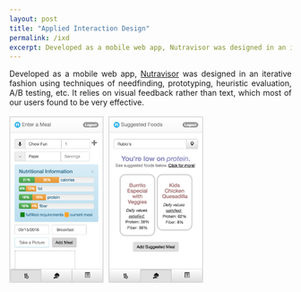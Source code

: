 ```yaml
---
layout: post
title: "Applied Interaction Design"
permalink: /ixd
excerpt: Developed as a mobile web app, Nutravisor was designed in an iterative fashion using techniques of needfinding, prototyping, heuristic evaluation, A/B testing, etc.<br>
---
```


<div align="justify" style="margin-bottom:15px;">
Developed as a mobile web app, <a href="https://nutravisor.herokuapp.com/?username=test&hash=5baa61e4c9b93f3f0682250b6cf8331b7ee68fd8">Nutravisor</a> was designed in an iterative fashion using techniques of needfinding, prototyping, heuristic evaluation, A/B testing, etc. It relies on visual feedback rather than text, which most of our users found to be very effective.
<br/> <br/>
<img src="files/log-a-meal.png" width="33%" style="border:1px solid lightgray;">
<img src="files/suggested-foods.png" width="33%" style="border:1px solid lightgray; margin-left:5px;">
</div>
